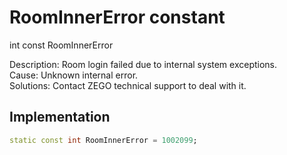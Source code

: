 


# RoomInnerError constant







int const RoomInnerError
  




<p>Description: Room login failed due to internal system exceptions.<br>Cause: Unknown internal error.<br>Solutions: Contact ZEGO technical support to deal with it.</p>



## Implementation

```dart
static const int RoomInnerError = 1002099;
```







